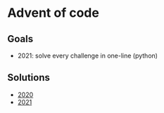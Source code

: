 # Advent of code

## Goals
- 2021: solve every challenge in one-line (python)

## Solutions

- [2020](https://github.com/masmeert/advent-of-code/blob/master/2020)
- [2021](https://github.com/masmeert/advent-of-code/blob/master/2021)
